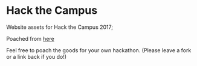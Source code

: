 # Hack the Campus
Website assets for Hack the Campus 2017;

Poached from [here](https://github.com/thien/durhack)

Feel free to poach the goods for your own hackathon.
(Please leave a fork or a link back if you do!)
